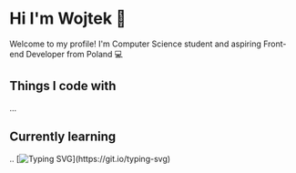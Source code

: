 # Hi I'm Wojtek 👋
Welcome to my profile! I'm Computer Science student and aspiring Front-end Developer from Poland 💻

## Things I code with
...

## Currently learning
..
[![Typing SVG](https://readme-typing-svg.herokuapp.com/?lines=Welcome+to+myprofile!)](https://git.io/typing-svg)


<!-- ## Bio
- 🔭 I’m currently working on ...
- 🌱 I’m currently learning ...
- 👯 I’m looking to collaborate on ...
- 🤔 I’m looking for help with ...
- 💬 Ask me about ...
- 📫 How to reach me: ...
- 😄 Pronouns: ...
- ⚡ Fun fact: ...
 -->
